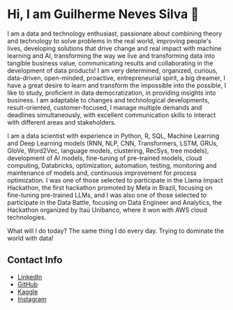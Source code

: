 # Hi, I am Guilherme Neves Silva 👋

I am a data and technology enthusiast, passionate about combining theory and technology to solve problems in the real world, improving people's lives, developing solutions that drive change and real impact with machine learning and AI, transforming the way we live and transforming data into tangible business value, communicating results and collaborating in the development of data products! I am very determined, organized, curious, data-driven, open-minded, proactive, entrepreneurial spirit, a big dreamer, I have a great desire to learn and transform the impossible into the possible, I like to study, proficient in data democratization, in providing insights into business. I am adaptable to changes and technological developments, result-oriented, customer-focused, I manage multiple demands and deadlines simultaneously, with excellent communication skills to interact with different areas and stakeholders.

I am a data scientist with experience in Python, R, SQL, Machine Learning and Deep Learning models (RNN, NLP, CNN, Transformers, LSTM, GRUs, GloVe, Word2Vec, language models, clustering, RecSys, tree models), development of AI models, fine-tuning of pre-trained models, cloud computing, Databricks, optimization, automation, testing, monitoring and maintenance of models and, continuous improvement for process optimization. I was one of those selected to participate in the Llama Impact Hackathon, the first hackathon promoted by Meta in Brazil, focusing on fine-tuning pre-trained LLMs, and I was also one of those selected to participate in the Data Battle, focusing on Data Engineer and Analytics, the Hackathon organized by Itaú Unibanco, where it won with AWS cloud technologies.

What will I do today? The same thing I do every day. Trying to dominate the world with data!

## Contact Info
* [LinkedIn](https://www.linkedin.com/in/guilherme-neves-silva/)
* [GitHub](https://github.com/guidasneves)
* [Kaggle](https://www.kaggle.com/guilhermedasneves)
* [Instagram](https://www.instagram.com/guineves.py/)
